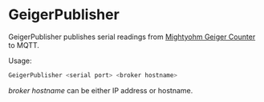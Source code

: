 # GeigerPublisher

GeigerPublisher publishes serial readings from [Mightyohm Geiger Counter](https://mightyohm.com/blog/products/geiger-counter/) to MQTT.

Usage:

```bash
GeigerPublisher <serial port> <broker hostname>
```

_broker hostname_ can be either IP address or hostname.
